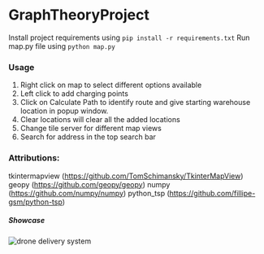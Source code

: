 ﻿# GraphTheoryProject
Install project requirements using ``` pip install -r requirements.txt ```
Run map.py file using ``` python map.py ```

### Usage
1. Right click on map to select different options available
2. Left click to add charging points
3. Click on Calculate Path to identify route and give starting warehouse location in popup window.
4. Clear locations will clear all the added locations
5. Change tile server for different map views
6. Search for address in the top search bar

### Attributions:
tkintermapview (https://github.com/TomSchimansky/TkinterMapView)
geopy (https://github.com/geopy/geopy)
numpy (https://github.com/numpy/numpy)
python_tsp (https://github.com/fillipe-gsm/python-tsp)

##### Showcase
![drone delivery system](https://github.com/ynvp/DroneDeliverySystems/blob/main/images/showcase1.png?raw=true)
